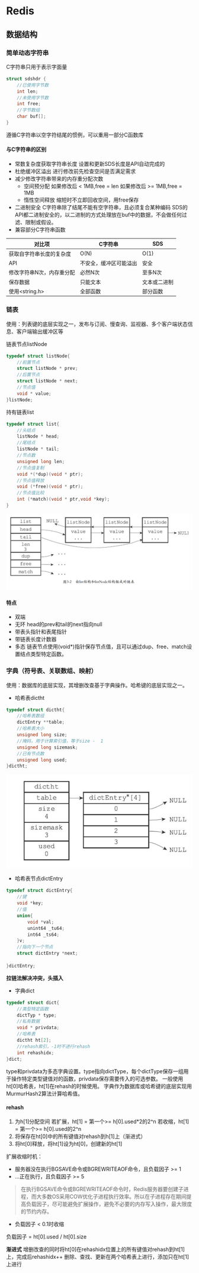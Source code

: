# Redis
## 数据结构
### 简单动态字符串
C字符串只用于表示字面量
```c
struct sdshdr {
    //已使用字节数
    int len;
    //未使用字节数
    int free;
    //字节数组
    char buf[];
}
```
遵循C字符串以空字符结尾的惯例，可以重用一部分C函数库

#### 与C字符串的区别
- 常数复杂度获取字符串长度
设置和更新SDS长度是API自动完成的
- 杜绝缓冲区溢出
进行修改前先检查空间是否满足需求
- 减少修改字符串带来的内存重分配次数
  - 空间预分配
  如果修改后 < 1MB,free = len
  如果修改后 >= 1MB,free = 1MB
  - 惰性空间释放
  缩短时不立即回收空间，用free保存
- 二进制安全
C字符串除了结尾不能有空字符串，且必须复合某种编码
SDS的API都二进制安全的，以二进制的方式处理放在buf中的数据，不会做任何过滤、限制或假设。
- 兼容部分C字符串函数

对比项|C字符串|SDS
-|-|-
获取自字符串长度的复杂度|O(N)|O(1)
API|不安全，缓冲区可能溢出|安全
修改字符串N次，内存重分配|必然N次|至多N次
保存数据|只能文本|文本或二进制
使用<string.h>|全部函数|部分函数



### 链表
使用：列表键的底层实现之一，发布与订阅、慢查询、监视器、多个客户端状态信息、客户端输出缓冲区等

链表节点listNode
```c
typedef struct listNode{
    //前置节点
    struct listNode * prev;
    //后置节点
    struct listNode * next;
    //节点值
    void * value;
}listNode;
```

持有链表list
```c
typedef struct list{
    //头结点
    listNode * head;
    //尾结点
    listNode * tail;
    //节点数
    unsigned long len;
    //节点值复制
    void *(*dup)(void * ptr);
    //节点值释放
    void (*free)(void * ptr);
    //节点值比较
    int (*match)(void * ptr,void *key);
}
```
![](.img/list.png)
#### 特点
- 双端
- 无环
head的prev和tail的next指向null
- 带表头指针和表尾指针
- 带链表长度计数器
- 多态
链表节点使用(void*)指针保存节点值，且可以通过dup、free、match设置结点类型特定函数。


### 字典（符号表、关联数组、映射）
使用：数据库的底层实现，其增删改查基于字典操作。哈希键的底层实现之一。
- 哈希表dictht
```c
typedef struct dictht{
    //哈希表数组
    dictEntry **table;
    //哈希表大小
    unsigned long size;
    //掩码，用于计算索引值，等于size -  1
    unsigned long sizemask;
    //已有节点数
    unsigned long used; 
}dictht;
```

![](.img/dict.png)

- 哈希表节点dictEntry
```c
typedef struct dictEntry{
    //键
    void *key;
    //值
    union{
        void *val;
        unint64 _tu64;
        int64 _ts64;
    }v;
    //指向下一个节点
    struct dictEntry *next;

}dictEntry;
```
**拉链法解决冲突，头插入**

- 字典dict
```c
typedef struct dict{
    //类型特定函数
    dictTyp * type;
    //私有数据
    void * privdata;
    //哈希表
    dictht ht[2];
    //rehash索引，-1时不进行rehash
    int rehashidx;
}dict;
```
type和privdata为多态字典设置。type指向dictType，每个dictType保存一组用于操作特定类型键值对的函数，privdata保存需要传入的可选参数。
一般使用ht[0]哈希表，ht[1]在rehash的时候使用。
字典作为数据库或哈希键的底层实现用MurmurHash2算法计算哈希值。

#### rehash
1. 为h[1]分配空间
若扩展，ht[1] = 第一个>= h[0].used*2的2^n
若收缩，ht[1] = 第一个>= h[0].used的2^n
2. 将保存在ht[0]中的所有键值对rehash到h[1]上（渐进式）
3. 将ht[0]释放，将ht[1]设为ht[0]，创建新的ht[1]

扩展收缩时机：
- 服务器没在执行BGSAVE命令或BGREWRITEAOF命令，且负载因子 >= 1
- ...正在执行，且负载因子 >= 5
> 在执行BGSAVE命令或BGREWRITEAOF命令时，Redis服务器要创建子进程，而大多数OS采用COW优化子进程执行效率。所以在子进程存在期间提高负载因子，尽可能避免扩展操作，避免不必要的内存写入操作，最大限度的节约内存。
- 负载因子 < 0.1时收缩

负载因子 =  ht[0].used / ht[0].size


**渐进式**
增删改查的同时将ht[0]在rehashidx位置上的所有键值对rehash到ht[1]上，完成后rehashidx++
删除、查找、更新在两个哈希表上进行，添加只在ht[1]上进行